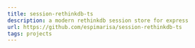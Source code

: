 ```yaml
---
title: session-rethinkdb-ts
description: a modern rethinkdb session store for express
url: https://github.com/espimarisa/session-rethinkdb-ts
tags: projects
---
```

